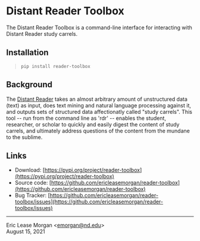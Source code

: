

# Distant Reader Toolbox

The Distant Reader Toolbox is a command-line interface for interacting with Distant Reader study carrels.


## Installation

> `pip install reader-toolbox`


## Background

The [Distant Reader](https:/distantreader.org) takes an almost arbitrary amount of unstructured data (text) as input, does text mining and natural language processing against it, and outputs sets of structured data affectionatly called "study carrels". This tool -- run from the command line as 'rdr' -- enables the student, researcher, or scholar to quickly and easily digest the content of study carrels, and ultimately address questions of the content from the mundane to the sublime.


## Links

   * Download: [https://pypi.org/project/reader-toolbox](https://pypi.org/project/reader-toolbox)
   * Source code: [https://github.com/ericleasemorgan/reader-toolbox](https://github.com/ericleasemorgan/reader-toolbox)
   * Bug Tracker: [https://github.com/ericleasemorgan/reader-toolbox/issues](https://github.com/ericleasemorgan/reader-toolbox/issues)

---
Eric Lease Morgan &lt;emorgan@nd.edu&gt;  
August 15, 2021
